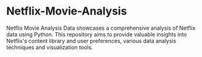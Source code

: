 # Netflix-Movie-Analysis
Netflix Movie Analysis Data showcases a comprehensive analysis of Netflix data using Python. This repository aims to provide valuable insights into Netflix's content library and user preferences, various data analysis techniques and visualization tools.
